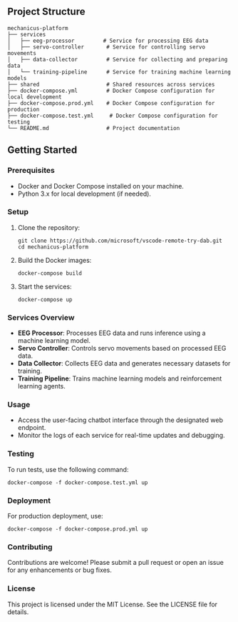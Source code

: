 ## Project Structure

```
mechanicus-platform
├── services
│   ├── eeg-processor         # Service for processing EEG data
│   ├── servo-controller       # Service for controlling servo movements
│   ├── data-collector         # Service for collecting and preparing data
│   └── training-pipeline      # Service for training machine learning models
├── shared                     # Shared resources across services
├── docker-compose.yml         # Docker Compose configuration for local development
├── docker-compose.prod.yml    # Docker Compose configuration for production
├── docker-compose.test.yml     # Docker Compose configuration for testing
└── README.md                  # Project documentation
```

## Getting Started

### Prerequisites

- Docker and Docker Compose installed on your machine.
- Python 3.x for local development (if needed).

### Setup

1. Clone the repository:
   ```
   git clone https://github.com/microsoft/vscode-remote-try-dab.git
   cd mechanicus-platform
   ```

2. Build the Docker images:
   ```
   docker-compose build
   ```

3. Start the services:
   ```
   docker-compose up
   ```

### Services Overview

- **EEG Processor**: Processes EEG data and runs inference using a machine learning model.
- **Servo Controller**: Controls servo movements based on processed EEG data.
- **Data Collector**: Collects EEG data and generates necessary datasets for training.
- **Training Pipeline**: Trains machine learning models and reinforcement learning agents.

### Usage

- Access the user-facing chatbot interface through the designated web endpoint.
- Monitor the logs of each service for real-time updates and debugging.

### Testing

To run tests, use the following command:
```
docker-compose -f docker-compose.test.yml up
```

### Deployment

For production deployment, use:
```
docker-compose -f docker-compose.prod.yml up
```

### Contributing

Contributions are welcome! Please submit a pull request or open an issue for any enhancements or bug fixes.

### License

This project is licensed under the MIT License. See the LICENSE file for details.